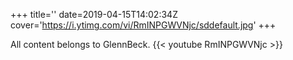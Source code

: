 +++
title=''
date=2019-04-15T14:02:34Z
cover='https://i.ytimg.com/vi/RmINPGWVNjc/sddefault.jpg'
+++

All content belongs to GlennBeck.
{{< youtube RmINPGWVNjc >}}
